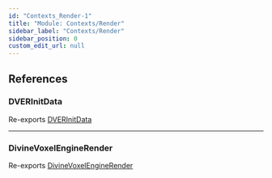 ```yaml
---
id: "Contexts_Render-1"
title: "Module: Contexts/Render"
sidebar_label: "Contexts/Render"
sidebar_position: 0
custom_edit_url: null
---
```


## References

### DVERInitData

Re-exports [DVERInitData](../interfaces/Contexts_Render_DivineVoxelEngineRender.DVERInitData.md)

___

### DivineVoxelEngineRender

Re-exports [DivineVoxelEngineRender](../classes/Contexts_Render_DivineVoxelEngineRender.DivineVoxelEngineRender.md)
